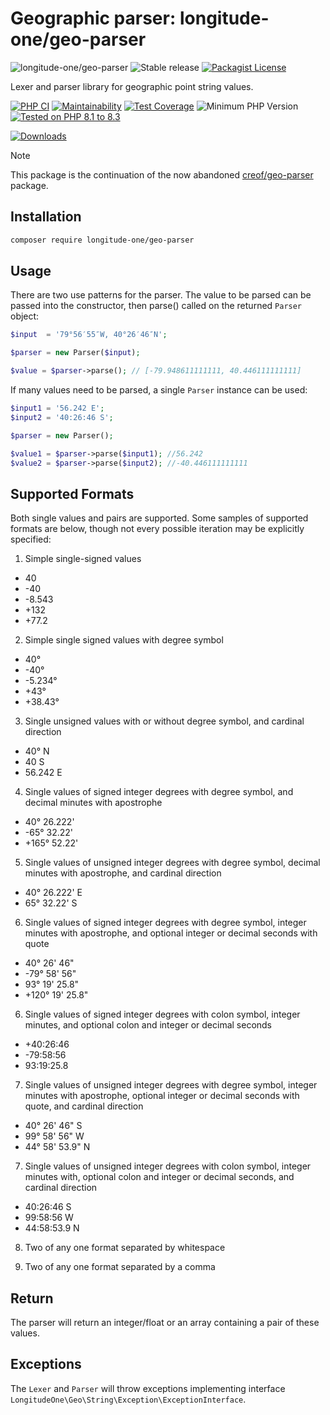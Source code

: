 # Geographic parser: longitude-one/geo-parser

![longitude-one/geo-parser](https://img.shields.io/badge/longitude--one-geo--parser-blue)
![Stable release](https://img.shields.io/github/v/release/longitude-one/geo-parser)
[![Packagist License](https://img.shields.io/packagist/l/longitude-one/geo-parser)](https://github.com/longitude-one/geo-parser/blob/main/LICENSE)

Lexer and parser library for geographic point string values.

[![PHP CI](https://github.com/longitude-one/geo-parser/actions/workflows/ci.yml/badge.svg)](https://github.com/longitude-one/geo-parser/actions/workflows/ci.yml)
[![Maintainability](https://api.codeclimate.com/v1/badges/395f661509f03ebed0ee/maintainability)](https://codeclimate.com/github/longitude-one/geo-parser/maintainability)
[![Test Coverage](https://api.codeclimate.com/v1/badges/395f661509f03ebed0ee/test_coverage)](https://codeclimate.com/github/longitude-one/geo-parser/test_coverage)
![Minimum PHP Version](https://img.shields.io/packagist/php-v/longitude-one/geo-parser.svg?maxAge=3600)
[![Tested on PHP 8.1 to 8.3](https://img.shields.io/badge/tested%20on-PHP%20%208.1%20|%208.2%20|%208.3-brightgreen.svg?maxAge=2419200)](https://github.com/longitude-one/geo-parser/actions)

[![Downloads](https://img.shields.io/packagist/dm/longitude-one/geo-parser.svg)](https://packagist.org/packages/longitude-one/geo-parser)

> [!NOTE]
> This package is the continuation of the now abandoned [creof/geo-parser](https://github.com/creof/geo-parser) package.

## Installation

```bash
composer require longitude-one/geo-parser
```

## Usage

There are two use patterns for the parser. The value to be parsed can be passed into the constructor, then parse()
called on the returned ```Parser``` object:

```php
$input  = '79°56′55″W, 40°26′46″N';

$parser = new Parser($input);

$value = $parser->parse(); // [-79.948611111111, 40.446111111111]
```

If many values need to be parsed, a single ```Parser``` instance can be used:

```php
$input1 = '56.242 E';
$input2 = '40:26:46 S';

$parser = new Parser();

$value1 = $parser->parse($input1); //56.242
$value2 = $parser->parse($input2); //-40.446111111111
```

## Supported Formats

Both single values and pairs are supported. Some samples of supported formats are below, though not every possible iteration may be explicitly specified:

1. Simple single-signed values
 * 40
 * -40
 * -8.543
 * +132
 * +77.2

2. Simple single signed values with degree symbol
 * 40°
 * -40°
 * -5.234°
 * +43°
 * +38.43°

3. Single unsigned values with or without degree symbol, and cardinal direction
 * 40° N
 * 40 S
 * 56.242 E

4. Single values of signed integer degrees with degree symbol, and decimal minutes with apostrophe
 * 40° 26.222'
 * -65° 32.22'
 * +165° 52.22'

5. Single values of unsigned integer degrees with degree symbol, decimal minutes with apostrophe, and cardinal direction
 * 40° 26.222' E
 * 65° 32.22' S

6. Single values of signed integer degrees with degree symbol, integer minutes with apostrophe, and optional integer or decimal seconds with quote
 * 40° 26' 46"
 * -79° 58' 56"
 * 93° 19' 25.8"
 * +120° 19' 25.8"

6. Single values of signed integer degrees with colon symbol, integer minutes, and optional colon and integer or decimal seconds
 * +40:26:46
 * -79:58:56
 * 93:19:25.8

7. Single values of unsigned integer degrees with degree symbol, integer minutes with apostrophe, optional integer or decimal seconds with quote, and cardinal direction
 * 40° 26' 46" S
 * 99° 58' 56" W
 * 44° 58' 53.9" N

7. Single values of unsigned integer degrees with colon symbol, integer minutes with, optional colon and integer or decimal seconds, and cardinal direction
 * 40:26:46 S
 * 99:58:56 W
 * 44:58:53.9 N

8. Two of any one format separated by whitespace

9. Two of any one format separated by a comma

## Return

The parser will return an integer/float or an array containing a pair of these values.

## Exceptions

The ```Lexer``` and ```Parser``` will throw exceptions implementing interface ```LongitudeOne\Geo\String\Exception\ExceptionInterface```.
